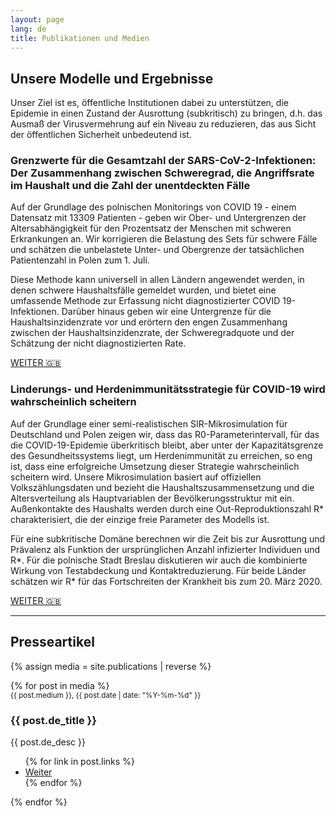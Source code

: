 ```yaml
---
layout: page
lang: de
title: Publikationen und Medien
---
```


<h2 id="content">Unsere Modelle und Ergebnisse</h2>
<p>Unser Ziel ist es, öffentliche Institutionen dabei zu unterstützen, die Epidemie in einen Zustand der Ausrottung (subkritisch) zu bringen, d.h. das Ausmaß der Virusvermehrung auf ein Niveau zu reduzieren, das aus Sicht der öffentlichen Sicherheit unbedeutend ist.
</p>
<div class="row">
	<div class="6u 12u$(small)">
		<h3>Grenzwerte für die Gesamtzahl der SARS-CoV-2-Infektionen: Der Zusammenhang zwischen Schweregrad, die Angriffsrate im Haushalt und die Zahl der unentdeckten Fälle</h3>
		<p>
		Auf der Grundlage des polnischen Monitorings von COVID 19 - einem Datensatz mit 13309 Patienten - geben wir Ober- und Untergrenzen der Altersabhängigkeit für den Prozentsatz der Menschen mit schweren Erkrankungen an. Wir korrigieren die Belastung des Sets für schwere Fälle und schätzen die unbelastete Unter- und Obergrenze der tatsächlichen Patientenzahl in Polen zum 1. Juli.
        </p>
        <p>Diese Methode kann universell in allen Ländern angewendet werden, in denen schwere Haushaltsfälle gemeldet wurden, und bietet eine umfassende Methode zur Erfassung nicht diagnostizierter COVID 19-Infektionen. Darüber hinaus geben wir eine Untergrenze für die Haushaltsinzidenzrate vor und erörtern den engen Zusammenhang zwischen der Haushaltsinzidenzrate, der Schweregradquote und der Schätzung der nicht diagnostizierten Rate.
        </p>
        <a class="button special" href="/assets/images/preprints/bounds_on_covid_infections.pdf">WEITER 🇬🇧</a>
	</div>
	<div class="6u 12u$(small)">
    		<h3>Linderungs- und Herdenimmunitätsstrategie für COVID-19 wird wahrscheinlich scheitern</h3>
    		<p>
    		Auf der Grundlage einer semi-realistischen SIR-Mikrosimulation für Deutschland und Polen zeigen wir, dass das R0-Parameterintervall, für das die COVID-19-Epidemie überkritisch bleibt, aber unter der Kapazitätsgrenze des Gesundheitssystems liegt, um Herdenimmunität zu erreichen, so eng ist, dass eine erfolgreiche Umsetzung dieser Strategie wahrscheinlich scheitern wird. Unsere Mikrosimulation basiert auf offiziellen Volkszählungsdaten und bezieht die Haushaltszusammensetzung und die Altersverteilung als Hauptvariablen der Bevölkerungsstruktur mit ein. Außenkontakte des Haushalts werden durch eine Out-Reproduktionszahl R* charakterisiert, die der einzige freie Parameter des Modells ist.
    		</p>
            <p>
            Für eine subkritische Domäne berechnen wir die Zeit bis zur Ausrottung und Prävalenz als Funktion der ursprünglichen Anzahl infizierter Individuen und R*. Für die polnische Stadt Breslau diskutieren wir auch die kombinierte Wirkung von Testabdeckung und Kontaktreduzierung. Für beide Länder schätzen wir R* für das Fortschreiten der Krankheit bis zum 20. März 2020.
            </p>
            <a class="button special" href="https://www.medrxiv.org/content/10.1101/2020.03.25.20043109v1">WEITER 🇬🇧</a>
    </div>
</div>

<hr class="major" />

<h2 id="content">Presseartikel</h2>

{% assign media = site.publications | reverse %}
<div class="posts">
{% for post in media %}	
		<article>
		    <small>{{ post.medium }}, {{ post.date  | date: "%Y-%m-%d" }}</small>
			<h3>{{ post.de_title }}</h3>
			<p>{{ post.de_desc }}</p>
			<ul class="actions">
			    {% for link in post.links %}	
                    <li><a href="{{ link.link }}" class="button">Weiter</a></li>
                {% endfor %}
            </ul>
		</article>
{% endfor %}